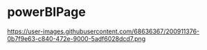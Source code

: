 # powerBIPage
https://user-images.githubusercontent.com/68636367/200911376-0b7f9e63-c840-472e-9000-5adf6028dcd7.png
